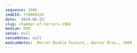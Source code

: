 ```yaml
---
sequence: 1606
imdbId: tt0060228
date: '2024-06-23'
slug: chamber-of-horrors-1966
medium: DVD
venue: null
venueNotes: null
mediumNotes: _Horror Double Feature_, Warner Bros., 2008
---
```


